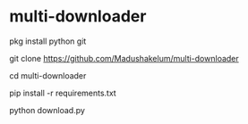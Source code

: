 # multi-downloader

pkg install python git

git clone https://github.com/Madushakelum/multi-downloader

cd multi-downloader

pip install -r requirements.txt

python download.py
